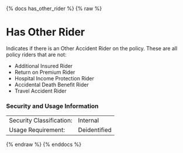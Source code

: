 {% docs has_other_rider %}
{% raw %}

<a name="has_other_rider"></a>
# Has Other Rider

Indicates if there is an Other Accident Rider on the policy. These are all policy riders that are not: 
+ Additional Insured Rider
+ Return on Premium Rider
+ Hospital Income Protection Rider
+ Accidental Death Benefit Rider 
+ Travel Accident Rider

### Security and Usage Information
|     |     |
| --- | --- |
| Security Classification: | Internal |
| Usage Requirement:       | Deidentified |

{% endraw %}
{% enddocs %}